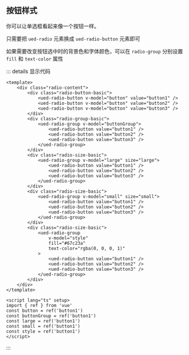 ## 按钮样式

你可以让单选框看起来像一个按钮一样。

只需要把 `ued-radio` 元素换成 `ued-radio-button` 元素即可

如果需要改变按钮选中时的背景色和字体颜色，可以在 `radio-group` 分别设置 `fill` 和 `text-color` 属性

<div class="common-content radio-content">
  <div class="radio-button-basic">
    <ued-radio-button v-model="button" value="button1" />
    <ued-radio-button v-model="button" value="button2" />
    <ued-radio-button v-model="button" value="button3" />
  </div>
  <div class="radio-group-basic">
    <ued-radio-group v-model="buttonGroup">
      <ued-radio-button value="button1" />
      <ued-radio-button value="button2" />
      <ued-radio-button value="button3" />
    </ued-radio-group>
  </div>
  <div class="radio-size-basic">
    <ued-radio-group v-model="large" size="large">
      <ued-radio-button value="button1" />
      <ued-radio-button value="button2" />
      <ued-radio-button value="button3" />
    </ued-radio-group>
  </div>
  <div class="radio-size-basic">
    <ued-radio-group v-model="small" size="small">
      <ued-radio-button value="button1" />
      <ued-radio-button value="button2" />
      <ued-radio-button value="button3" />
    </ued-radio-group>
  </div>
  <div class="radio-size-basic">
    <ued-radio-group
      v-model="style"
      fill="#67c23a"
      text-color="rgba(0, 0, 0, 1)"
    >
      <ued-radio-button value="button1" />
      <ued-radio-button value="button2" />
      <ued-radio-button value="button3" />
    </ued-radio-group>
  </div>
</div>

::: details 显示代码

```vue
<template>
	<div class="radio-content">
		<div class="radio-button-basic">
			<ued-radio-button v-model="button" value="button1" />
			<ued-radio-button v-model="button" value="button2" />
			<ued-radio-button v-model="button" value="button3" />
		</div>
		<div class="radio-group-basic">
			<ued-radio-group v-model="buttonGroup">
				<ued-radio-button value="button1" />
				<ued-radio-button value="button2" />
				<ued-radio-button value="button3" />
			</ued-radio-group>
		</div>
		<div class="radio-size-basic">
			<ued-radio-group v-model="large" size="large">
				<ued-radio-button value="button1" />
				<ued-radio-button value="button2" />
				<ued-radio-button value="button3" />
			</ued-radio-group>
		</div>
		<div class="radio-size-basic">
			<ued-radio-group v-model="small" size="small">
				<ued-radio-button value="button1" />
				<ued-radio-button value="button2" />
				<ued-radio-button value="button3" />
			</ued-radio-group>
		</div>
		<div class="radio-size-basic">
			<ued-radio-group
				v-model="style"
				fill="#67c23a"
				text-color="rgba(0, 0, 0, 1)"
			>
				<ued-radio-button value="button1" />
				<ued-radio-button value="button2" />
				<ued-radio-button value="button3" />
			</ued-radio-group>
		</div>
	</div>
</template>

<script lang="ts" setup>
import { ref } from 'vue'
const button = ref('button1')
const buttonGroup = ref('button1')
const large = ref('button1')
const small = ref('button1')
const style = ref('button1')
</script>
```

:::
